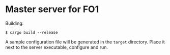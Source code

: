 # Master server for FO1

Building:

```console
$ cargo build --release
```

A sample configuration file will be generated in the `target` directory. Place it next to the server executable,
configure and run.